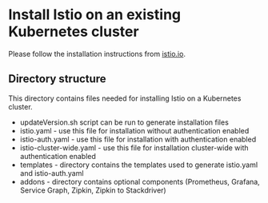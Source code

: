 # Install Istio on an existing Kubernetes cluster

Please follow the installation instructions from [istio.io](https://istio.io/docs/tasks/installing-istio.html).

## Directory structure
This directory contains files needed for installing Istio on a Kubernetes cluster.

* updateVersion.sh script can be run to generate installation files
* istio.yaml - use this file for installation without authentication enabled
* istio-auth.yaml - use this file for installation with authentication enabled
* istio-cluster-wide.yaml - use this file for installation cluster-wide with authentication enabled
* templates - directory contains the templates used to generate istio.yaml and istio-auth.yaml
* addons - directory contains optional components (Prometheus, Grafana, Service Graph, Zipkin, Zipkin to Stackdriver)
